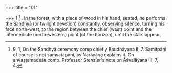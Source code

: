 +++
title = "01"

+++
1 [^1] . In the forest, with a piece of wood in his hand, seated, he performs the Sandhyā (or twilight devotion) constantly, observing silence, turning his face north-west, to the region between the chief (west) point and the intermediate (north-western) point (of the horizon), until the stars appear,


[^1]:  9, 1, On the Sandhyā ceremony comp chiefly Baudhāyana II, 7. Samitpāṇi of course is not saṃyatapāṇi, as Nārāyaṇa explains it. On anvaṣṭamadeśa comp. Professor Stenzler's note on Āśvalāyana III, 7, 4.

